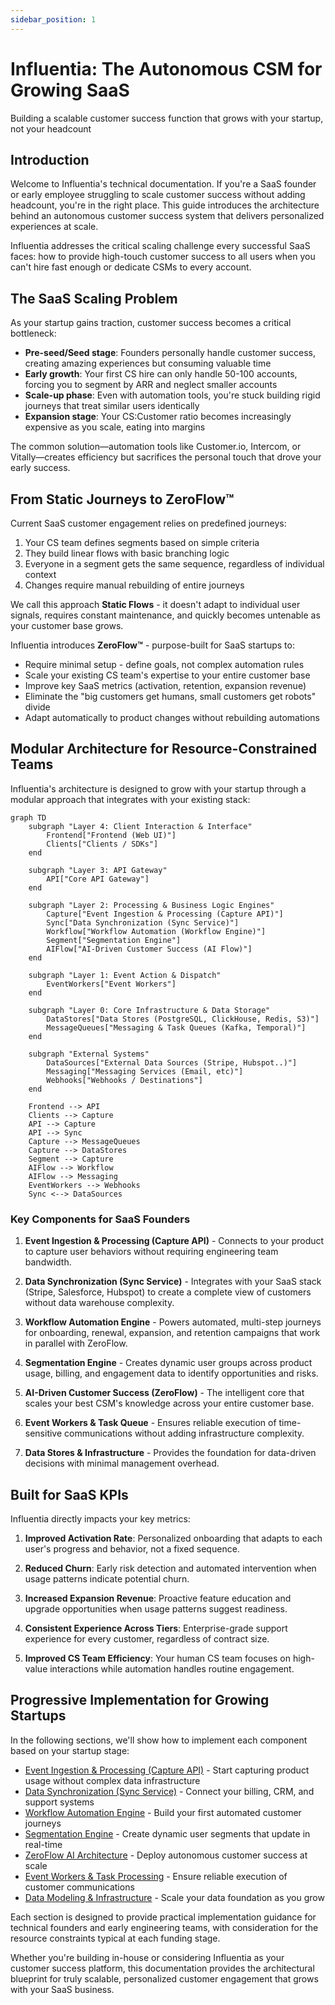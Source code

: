 ```yaml
---
sidebar_position: 1
---
```


# Influentia: The Autonomous CSM for Growing SaaS

Building a scalable customer success function that grows with your startup, not your headcount

## Introduction

Welcome to Influentia's technical documentation. If you're a SaaS founder or early employee struggling to scale customer
success without adding headcount, you're in the right place. This guide introduces the architecture behind an autonomous
customer success system that delivers personalized experiences at scale.

Influentia addresses the critical scaling challenge every successful SaaS faces: how to provide high-touch customer
success to all users when you can't hire fast enough or dedicate CSMs to every account.

## The SaaS Scaling Problem

As your startup gains traction, customer success becomes a critical bottleneck:

- **Pre-seed/Seed stage**: Founders personally handle customer success, creating amazing experiences but consuming
  valuable time
- **Early growth**: Your first CS hire can only handle 50-100 accounts, forcing you to segment by ARR and neglect
  smaller accounts
- **Scale-up phase**: Even with automation tools, you're stuck building rigid journeys that treat similar users
  identically
- **Expansion stage**: Your CS:Customer ratio becomes increasingly expensive as you scale, eating into margins

The common solution—automation tools like Customer.io, Intercom, or Vitally—creates efficiency but sacrifices the
personal touch that drove your early success.

## From Static Journeys to ZeroFlow™

Current SaaS customer engagement relies on predefined journeys:

1. Your CS team defines segments based on simple criteria
2. They build linear flows with basic branching logic
3. Everyone in a segment gets the same sequence, regardless of individual context
4. Changes require manual rebuilding of entire journeys

We call this approach **Static Flows** - it doesn't adapt to individual user signals, requires constant maintenance, and
quickly becomes untenable as your customer base grows.

Influentia introduces **ZeroFlow™** - purpose-built for SaaS startups to:

- Require minimal setup - define goals, not complex automation rules
- Scale your existing CS team's expertise to your entire customer base
- Improve key SaaS metrics (activation, retention, expansion revenue)
- Eliminate the "big customers get humans, small customers get robots" divide
- Adapt automatically to product changes without rebuilding automations

## Modular Architecture for Resource-Constrained Teams

Influentia's architecture is designed to grow with your startup through a modular approach that integrates with your
existing stack:

```mermaid
graph TD
    subgraph "Layer 4: Client Interaction & Interface"
        Frontend["Frontend (Web UI)"]
        Clients["Clients / SDKs"]
    end

    subgraph "Layer 3: API Gateway"
        API["Core API Gateway"]
    end

    subgraph "Layer 2: Processing & Business Logic Engines"
        Capture["Event Ingestion & Processing (Capture API)"]
        Sync["Data Synchronization (Sync Service)"]
        Workflow["Workflow Automation (Workflow Engine)"]
        Segment["Segmentation Engine"]
        AIFlow["AI-Driven Customer Success (AI Flow)"]
    end

    subgraph "Layer 1: Event Action & Dispatch"
        EventWorkers["Event Workers"]
    end

    subgraph "Layer 0: Core Infrastructure & Data Storage"
        DataStores["Data Stores (PostgreSQL, ClickHouse, Redis, S3)"]
        MessageQueues["Messaging & Task Queues (Kafka, Temporal)"]
    end

    subgraph "External Systems"
        DataSources["External Data Sources (Stripe, Hubspot..)"]
        Messaging["Messaging Services (Email, etc)"]
        Webhooks["Webhooks / Destinations"]
    end

    Frontend --> API
    Clients --> Capture
    API --> Capture
    API --> Sync
    Capture --> MessageQueues
    Capture --> DataStores
    Segment --> Capture
    AIFlow --> Workflow
    AIFlow --> Messaging
    EventWorkers --> Webhooks
    Sync <--> DataSources
```

### Key Components for SaaS Founders

1. **Event Ingestion & Processing (Capture API)** - Connects to your product to capture user behaviors without requiring
   engineering team bandwidth.

2. **Data Synchronization (Sync Service)** - Integrates with your SaaS stack (Stripe, Salesforce, Hubspot) to create a
   complete view of customers without data warehouse complexity.

3. **Workflow Automation Engine** - Powers automated, multi-step journeys for onboarding, renewal, expansion, and
   retention campaigns that work in parallel with ZeroFlow.

4. **Segmentation Engine** - Creates dynamic user groups across product usage, billing, and engagement data to identify
   opportunities and risks.

5. **AI-Driven Customer Success (ZeroFlow)** - The intelligent core that scales your best CSM's knowledge across your
   entire customer base.

6. **Event Workers & Task Queue** - Ensures reliable execution of time-sensitive communications without adding
   infrastructure complexity.

7. **Data Stores & Infrastructure** - Provides the foundation for data-driven decisions with minimal management
   overhead.

## Built for SaaS KPIs

Influentia directly impacts your key metrics:

1. **Improved Activation Rate**: Personalized onboarding that adapts to each user's progress and behavior, not a fixed
   sequence.

2. **Reduced Churn**: Early risk detection and automated intervention when usage patterns indicate potential churn.

3. **Increased Expansion Revenue**: Proactive feature education and upgrade opportunities when usage patterns suggest
   readiness.

4. **Consistent Experience Across Tiers**: Enterprise-grade support experience for every customer, regardless of
   contract size.

5. **Improved CS Team Efficiency**: Your human CS team focuses on high-value interactions while automation handles
   routine engagement.

## Progressive Implementation for Growing Startups

In the following sections, we'll show how to implement each component based on your startup stage:

- [Event Ingestion & Processing (Capture API)](/coming-soon) - Start capturing product usage without complex data
  infrastructure
- [Data Synchronization (Sync Service)](/coming-soon) - Connect your billing, CRM, and support systems
- [Workflow Automation Engine](/coming-soon) - Build your first automated customer journeys
- [Segmentation Engine](/coming-soon) - Create dynamic user segments that update in real-time
- [ZeroFlow AI Architecture](/coming-soon) - Deploy autonomous customer success at scale
- [Event Workers & Task Processing](/coming-soon) - Ensure reliable execution of customer communications
- [Data Modeling & Infrastructure](/coming-soon) - Scale your data foundation as you grow

Each section is designed to provide practical implementation guidance for technical founders and early engineering
teams, with consideration for the resource constraints typical at each funding stage.

Whether you're building in-house or considering Influentia as your customer success platform, this documentation
provides the architectural blueprint for truly scalable, personalized customer engagement that grows with your SaaS
business.